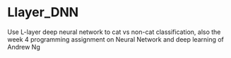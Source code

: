 # Llayer_DNN
Use L-layer deep neural network to cat vs non-cat classification, also the week 4 programming assignment on Neural Network and deep learning of Andrew Ng
